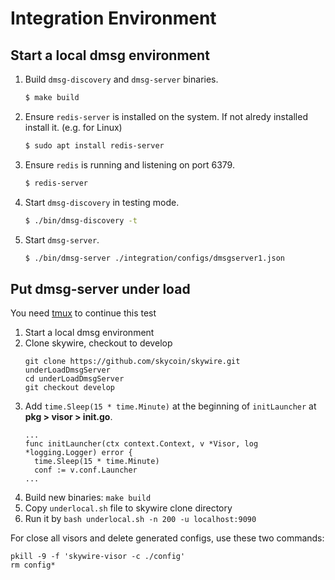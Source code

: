 # Integration Environment

## Start a local dmsg environment

1. Build `dmsg-discovery` and `dmsg-server` binaries.
    ```bash
    $ make build
    ```
2. Ensure `redis-server` is installed on the system. If not alredy installed install it. (e.g. for Linux)
    ```bash
    $ sudo apt install redis-server 
    ```
3. Ensure `redis` is running and listening on port 6379.
    ```bash
    $ redis-server
    ```
4. Start `dmsg-discovery` in testing mode.
    ```bash
    $ ./bin/dmsg-discovery -t
    ```
5. Start `dmsg-server`.
    ```bash
    $ ./bin/dmsg-server ./integration/configs/dmsgserver1.json
    ```

## Put dmsg-server under load
You need [tmux](https://github.com/tmux/tmux) to continue this test
1. Start a local dmsg environment
2. Clone skywire, checkout to develop
    ```
    git clone https://github.com/skycoin/skywire.git underLoadDmsgServer
    cd underLoadDmsgServer
    git checkout develop
    ```
3. Add `time.Sleep(15 * time.Minute)` at the beginning of `initLauncher` at **pkg > visor > init.go**.
    ```
    ...
    func initLauncher(ctx context.Context, v *Visor, log *logging.Logger) error {
	  time.Sleep(15 * time.Minute)
	  conf := v.conf.Launcher
    ...
    ```
4. Build new binaries: `make build`
5. Copy `underlocal.sh` file to skywire clone directory
6. Run it by `bash underlocal.sh -n 200 -u localhost:9090`

For close all visors and delete generated configs, use these two commands:
```
pkill -9 -f 'skywire-visor -c ./config'
rm config*
```